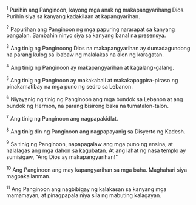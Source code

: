 <sup>1</sup>
Purihin ang Panginoon, kayong mga anak ng makapangyarihang Dios. Purihin siya sa kanyang kadakilaan at kapangyarihan. 

<sup>2</sup>
Papurihan ang Panginoon ng mga papuring nararapat sa kanyang pangalan. Sambahin ninyo siya sa kanyang banal na presensya. 

<sup>3</sup>
Ang tinig ng Panginoong Dios na makapangyarihan ay dumadagundong na parang kulog sa ibabaw ng malalakas na alon ng karagatan. 

<sup>4</sup>
Ang tinig ng Panginoon ay makapangyarihan at kagalang-galang. 

<sup>5</sup>
Ang tinig ng Panginoon ay makakabali at makakapagpira-piraso ng pinakamatibay na mga puno ng sedro sa Lebanon. 

<sup>6</sup>
Niyayanig ng tinig ng Panginoon ang mga bundok sa Lebanon at ang bundok ng Hermon, na parang bisirong baka na tumatalon-talon. 

<sup>7</sup>
Ang tinig ng Panginoon ang nagpapakidlat. 

<sup>8</sup>
Ang tinig din ng Panginoon ang nagpapayanig sa Disyerto ng Kadesh. 

<sup>9</sup>
Sa tinig ng Panginoon, napapagalaw ang mga puno ng ensina, at nalalagas ang mga dahon sa kagubatan. At ang lahat ng nasa templo ay sumisigaw, "Ang Dios ay makapangyarihan!" 

<sup>10</sup>
Ang Panginoon ang may kapangyarihan sa mga baha. Maghahari siya magpakailanman. 

<sup>11</sup>
Ang Panginoon ang nagbibigay ng kalakasan sa kanyang mga mamamayan, at pinagpapala niya sila ng mabuting kalagayan.
